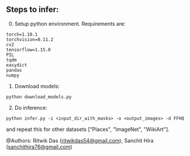 ## Steps to infer:

0. Setup python environment. Requirements are:
```
torch=1.10.1
torchvision=0.11.2
cv2
tensorflow=1.15.0
PIL
tqdm
easydict
pandas
numpy
```

1. Download models:
```
python download_models.py
```

2. Do inference:
```
python infer.py -i <input_dir_with_masks> -o <output_images> -d FFHQ
```

and repeat this for other datasets ["Places", "ImageNet", "WikiArt"].

@Authors: Ritwik Das (ritwikdas54@gmail.com), Sanchit Hira (sanchithira76@gmail.com)